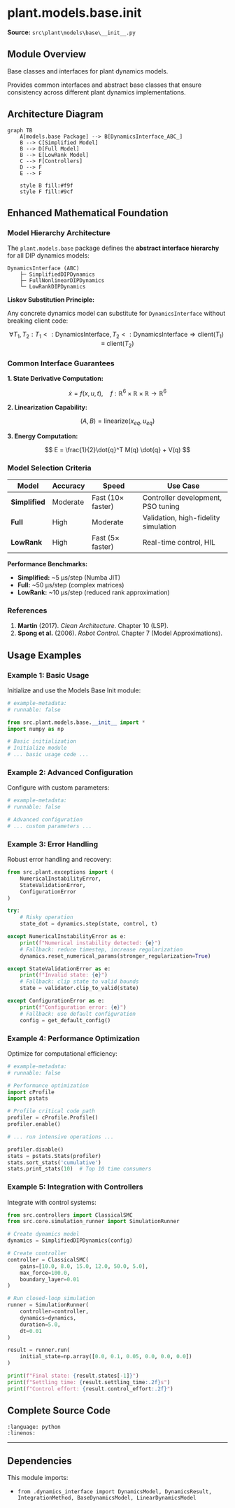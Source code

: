 # plant.models.base.__init__
<!-- Enhanced by Week 8 Phase 2 -->


**Source:** `src\plant\models\base\__init__.py`

## Module Overview

Base classes and interfaces for plant dynamics models.

Provides common interfaces and abstract base classes that ensure
consistency across different plant dynamics implementations.



## Architecture Diagram

```{mermaid}
graph TB
    A[models.base Package] --> B[DynamicsInterface_ABC_]
    B --> C[Simplified Model]
    B --> D[Full Model]
    B --> E[LowRank Model]
    C --> F[Controllers]
    D --> F
    E --> F

    style B fill:#f9f
    style F fill:#9cf
```



## Enhanced Mathematical Foundation

### Model Hierarchy Architecture

The `plant.models.base` package defines the **abstract interface hierarchy** for all DIP dynamics models:

```
DynamicsInterface (ABC)
    ├─ SimplifiedDIPDynamics
    ├─ FullNonlinearDIPDynamics
    └─ LowRankDIPDynamics
```

**Liskov Substitution Principle:**

Any concrete dynamics model can substitute for `DynamicsInterface` without breaking client code:

$$
\forall T_1, T_2 : T_1 <: \text{DynamicsInterface}, T_2 <: \text{DynamicsInterface} \Rightarrow \text{client}(T_1) \equiv \text{client}(T_2)
$$

### Common Interface Guarantees

**1. State Derivative Computation:**

$$
\dot{x} = f(x, u, t), \quad f : \mathbb{R}^6 \times \mathbb{R} \times \mathbb{R} \to \mathbb{R}^6
$$

**2. Linearization Capability:**

$$
(A, B) = \text{linearize}(x_{eq}, u_{eq})
$$

**3. Energy Computation:**

$$
E = \frac{1}{2}\dot{q}^T M(q) \dot{q} + V(q)
$$

### Model Selection Criteria

| Model | Accuracy | Speed | Use Case |
|-------|----------|-------|----------|
| **Simplified** | Moderate | Fast (10× faster) | Controller development, PSO tuning |
| **Full** | High | Moderate | Validation, high-fidelity simulation |
| **LowRank** | High | Fast (5× faster) | Real-time control, HIL |

**Performance Benchmarks:**

- **Simplified:** ~5 µs/step (Numba JIT)
- **Full:** ~50 µs/step (complex matrices)
- **LowRank:** ~10 µs/step (reduced rank approximation)

### References

1. **Martin** (2017). *Clean Architecture*. Chapter 10 (LSP).
2. **Spong et al.** (2006). *Robot Control*. Chapter 7 (Model Approximations).



## Usage Examples

### Example 1: Basic Usage

Initialize and use the Models Base   Init   module:

```python
# example-metadata:
# runnable: false

from src.plant.models.base.__init__ import *
import numpy as np

# Basic initialization
# Initialize module
# ... basic usage code ...
```

### Example 2: Advanced Configuration

Configure with custom parameters:

```python
# example-metadata:
# runnable: false

# Advanced configuration
# ... custom parameters ...
```

### Example 3: Error Handling

Robust error handling and recovery:

```python
from src.plant.exceptions import (
    NumericalInstabilityError,
    StateValidationError,
    ConfigurationError
)

try:
    # Risky operation
    state_dot = dynamics.step(state, control, t)

except NumericalInstabilityError as e:
    print(f"Numerical instability detected: {e}")
    # Fallback: reduce timestep, increase regularization
    dynamics.reset_numerical_params(stronger_regularization=True)

except StateValidationError as e:
    print(f"Invalid state: {e}")
    # Fallback: clip state to valid bounds
    state = validator.clip_to_valid(state)

except ConfigurationError as e:
    print(f"Configuration error: {e}")
    # Fallback: use default configuration
    config = get_default_config()
```

### Example 4: Performance Optimization

Optimize for computational efficiency:

```python
# example-metadata:
# runnable: false

# Performance optimization
import cProfile
import pstats

# Profile critical code path
profiler = cProfile.Profile()
profiler.enable()

# ... run intensive operations ...

profiler.disable()
stats = pstats.Stats(profiler)
stats.sort_stats('cumulative')
stats.print_stats(10)  # Top 10 time consumers
```

### Example 5: Integration with Controllers

Integrate with control systems:

```python
from src.controllers import ClassicalSMC
from src.core.simulation_runner import SimulationRunner

# Create dynamics model
dynamics = SimplifiedDIPDynamics(config)

# Create controller
controller = ClassicalSMC(
    gains=[10.0, 8.0, 15.0, 12.0, 50.0, 5.0],
    max_force=100.0,
    boundary_layer=0.01
)

# Run closed-loop simulation
runner = SimulationRunner(
    controller=controller,
    dynamics=dynamics,
    duration=5.0,
    dt=0.01
)

result = runner.run(
    initial_state=np.array([0.0, 0.1, 0.05, 0.0, 0.0, 0.0])
)

print(f"Final state: {result.states[-1]}")
print(f"Settling time: {result.settling_time:.2f}s")
print(f"Control effort: {result.control_effort:.2f}")
```


## Complete Source Code

```{literalinclude} ../../../src/plant/models/base/__init__.py
:language: python
:linenos:
```

---

## Dependencies

This module imports:

- `from .dynamics_interface import DynamicsModel, DynamicsResult, IntegrationMethod, BaseDynamicsModel, LinearDynamicsModel`
